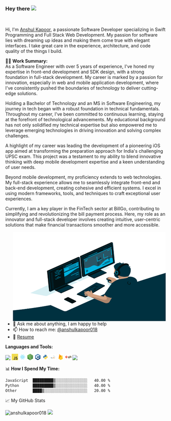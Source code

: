### Hey there <img src="https://media.giphy.com/media/hvRJCLFzcasrR4ia7z/giphy.gif" width="25px">



<br />

Hi, I'm [Anshul Kapoor](https://www.linkedin.com/in/anshulkapoor018), a passionate Software Developer specializing in Swift Programming and Full Stack Web Development. My passion for software lies with dreaming up ideas and making them come true with elegant interfaces. I take great care in the experience, architecture, and code quality of the things I build.

👨‍💻 **Work Summary:**  
As a Software Engineer with over 5 years of experience, I've honed my expertise in front-end development and SDK design, with a strong foundation in full-stack development. My career is marked by a passion for innovation, especially in web and mobile application development, where I've consistently pushed the boundaries of technology to deliver cutting-edge solutions.

Holding a Bachelor of Technology and an MS in Software Engineering, my journey in tech began with a robust foundation in technical fundamentals. Throughout my career, I've been committed to continuous learning, staying at the forefront of technological advancements. My educational background has not only solidified my technical expertise but also empowered me to leverage emerging technologies in driving innovation and solving complex challenges.

A highlight of my career was leading the development of a pioneering iOS app aimed at transforming the preparation approach for India's challenging UPSC exam. This project was a testament to my ability to blend innovative thinking with deep mobile development expertise and a keen understanding of user needs.

Beyond mobile development, my proficiency extends to web technologies. My full-stack experience allows me to seamlessly integrate front-end and back-end development, creating cohesive and efficient systems. I excel in using modern frameworks, tools, and techniques to craft exceptional user experiences.

Currently, I am a key player in the FinTech sector at BillGo, contributing to simplifying and revolutionizing the bill payment process. Here, my role as an innovator and full-stack developer involves creating intuitive, user-centric solutions that make financial transactions smoother and more accessible.

<img align="right" alt="GIF" src="https://github.com/anshulkapoor018/anshulkapoor018/blob/main/code.gif?raw=true" width="480" height="280" />
  
- 💬 Ask me about anything, I am happy to help
- 📫 How to reach me: [@anshulkapoor018](mailto:anshulkapoor018@gmail.com)
- 📝 [Resume](https://drive.google.com/file/d/1veDSkWIC6M4fd5UgJhM1wrGMnglDMFTJ/view?usp=sharing)

**Languages and Tools:**  

<code><img height="20" src="https://res.cloudinary.com/django/image/upload/v1615870627/swift_dplozc.png"></code>
<code><img height="20" src="https://raw.githubusercontent.com/github/explore/80688e429a7d4ef2fca1e82350fe8e3517d3494d/topics/javascript/javascript.png"></code>
<code><img height="20" src="https://raw.githubusercontent.com/github/explore/80688e429a7d4ef2fca1e82350fe8e3517d3494d/topics/react/react.png"></code>
<code><img height="20" src="https://raw.githubusercontent.com/github/explore/80688e429a7d4ef2fca1e82350fe8e3517d3494d/topics/nodejs/nodejs.png"></code>
<code><img height="20" src="https://raw.githubusercontent.com/github/explore/80688e429a7d4ef2fca1e82350fe8e3517d3494d/topics/cpp/cpp.png"></code>
<code><img height="20" src="https://raw.githubusercontent.com/github/explore/80688e429a7d4ef2fca1e82350fe8e3517d3494d/topics/python/python.png"></code>
<code><img height="20" src="https://raw.githubusercontent.com/github/explore/80688e429a7d4ef2fca1e82350fe8e3517d3494d/topics/mysql/mysql.png"></code>
<code><img height="20" src="https://raw.githubusercontent.com/github/explore/80688e429a7d4ef2fca1e82350fe8e3517d3494d/topics/firebase/firebase.png"></code>
<code><img height="20" src="https://raw.githubusercontent.com/github/explore/80688e429a7d4ef2fca1e82350fe8e3517d3494d/topics/git/git.png"></code>
<code><img height="20" src="https://res.cloudinary.com/django/image/upload/v1615871013/Mongo_dwaxyp.png"></code>

📊 **How I Spend My Time:**
<!--START_SECTION:waka-->
```text
JavaScript  █████████▒░░░░░░░░░░░░░░   40.00 % 
Python      █████████▒░░░░░░░░░░░░░░   40.00 % 
Other       ████▒░░░░░░░░░░░░░░░░░░░   20.00 % 
```
<!--END_SECTION:waka-->

📈 My GitHub Stats

<p>
  <img src="https://github-readme-stats.vercel.app/api?username=anshulkapoor018&show_icons=true&theme=gotham" alt="anshulkapoor018" />
  <img height="180em" src="https://github-readme-stats.vercel.app/api/top-langs/?username=anshulkapoor018&show_icons=true&theme=gotham&langs_count=8&layout=compact"/>
</p>
